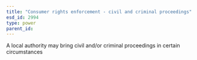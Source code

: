 ```yaml
---
title: "Consumer rights enforcement - civil and criminal proceedings"
esd_id: 2994
type: power
parent_id:  
---
```


A local authority may bring civil and/or criminal proceedings in certain circumstances

